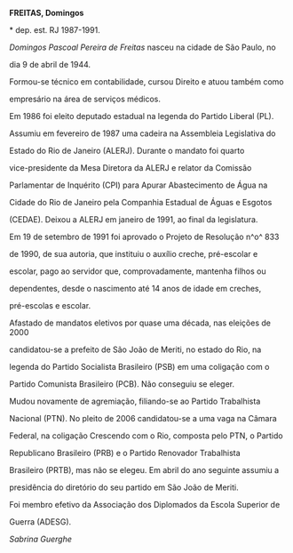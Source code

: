 **FREITAS, Domingos**



\* dep. est. RJ 1987-1991.



*Domingos Pascoal Pereira de Freitas* nasceu na cidade de São Paulo, no

dia 9 de abril de 1944.



Formou-se técnico em contabilidade, cursou Direito e atuou também como

empresário na área de serviços médicos.



Em 1986 foi eleito deputado estadual na legenda do Partido Liberal (PL).

Assumiu em fevereiro de 1987 uma cadeira na Assembleia Legislativa do

Estado do Rio de Janeiro (ALERJ). Durante o mandato foi quarto

vice-presidente da Mesa Diretora da ALERJ e relator da Comissão

Parlamentar de Inquérito (CPI) para Apurar Abastecimento de Água na

Cidade do Rio de Janeiro pela Companhia Estadual de Águas e Esgotos

(CEDAE). Deixou a ALERJ em janeiro de 1991, ao final da legislatura.



Em 19 de setembro de 1991 foi aprovado o Projeto de Resolução n^o^ 833

de 1990, de sua autoria, que instituiu o auxílio creche, pré-escolar e

escolar, pago ao servidor que, comprovadamente, mantenha filhos ou

dependentes, desde o nascimento até 14 anos de idade em creches,

pré-escolas e escolar.



Afastado de mandatos eletivos por quase uma década, nas eleições de 2000

candidatou-se a prefeito de São João de Meriti, no estado do Rio, na

legenda do Partido Socialista Brasileiro (PSB) em uma coligação com o

Partido Comunista Brasileiro (PCB). Não conseguiu se eleger.



Mudou novamente de agremiação, filiando-se ao Partido Trabalhista

Nacional (PTN). No pleito de 2006 candidatou-se a uma vaga na Câmara

Federal, na coligação Crescendo com o Rio, composta pelo PTN, o Partido

Republicano Brasileiro (PRB) e o Partido Renovador Trabalhista

Brasileiro (PRTB), mas não se elegeu. Em abril do ano seguinte assumiu a

presidência do diretório do seu partido em São João de Meriti.



Foi membro efetivo da Associação dos Diplomados da Escola Superior de

Guerra (ADESG).



*Sabrina Guerghe*



